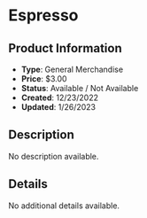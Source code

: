 # Espresso

## Product Information
- **Type**: General Merchandise
- **Price**: $3.00
- **Status**: Available / Not Available
- **Created**: 12/23/2022
- **Updated**: 1/26/2023

## Description
No description available.



## Details
No additional details available.
